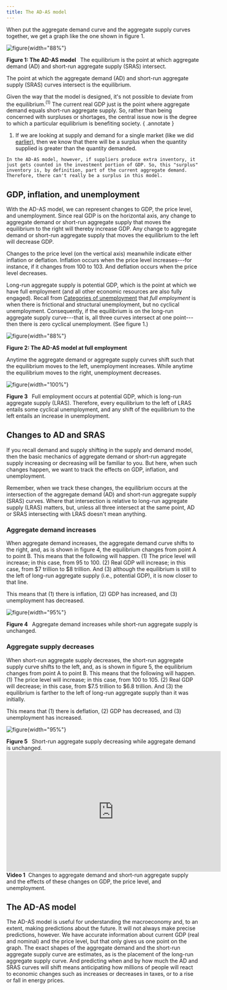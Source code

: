 ```yaml
---
title: The AD-AS model
---
```




When put the aggregate demand curve and the aggregate supply curves together, we get a graph like the one shown in figure 1.


![figure](5_ad-as_img/AD-AS.png){width="88%"}
<div class="caption"><div align="left">
<strong>Figure 1: The AD-AS model</strong>&ensp; The equilibrium is the point at which aggregate demand (AD) and short-run aggregate supply (SRAS) intersect.</div></div>



The point at which the aggregate demand (AD) and short-run aggregate supply (SRAS) curves intersect is the equilibrium. 

Given the way that the model is designed, it's not possible to deviate from the equilibrium.<sup>(1)</sup> The current real GDP just is the point where aggregate demand equals short-run aggregate supply. So, rather than being concerned with surpluses or shortages, the central issue now is the degree to which a particular equilibrium is benefiting society.
{ .annotate }


1.    If we are looking at supply and demand for a single market (like we did [earlier](/macro/pt1b/sup_and_dem/#a-surplus)), then we know that there will be a surplus when the quantity supplied is greater than the quantity demanded. 

    In the AD-AS model, however, if suppliers produce extra inventory, it just gets counted in the investment portion of GDP. So, this "surplus" inventory is, by definition, part of the current aggregate demand. Therefore, there can't really be a surplus in this model.


## GDP, inflation, and unemployment

With the AD-AS model, we can represent changes to GDP, the price level, and unemployment. Since real GDP is on the horizontal axis, any change to aggregate demand or short-run aggregate supply that moves the equilibrium to the right will thereby increase GDP. Any change to aggregate demand or short-run aggregate supply that moves the equilibrium to the left will decrease GDP.

Changes to the price level (on the vertical axis) meanwhile indicate either inflation or deflation. Inflation occurs when the price level increases---for instance, if it changes from 100 to 103. And deflation occurs when the price level decreases.

Long-run aggregate supply is potential GDP, which is the point at which we have full employment (and all other economic resources are also fully engaged). Recall from [Categories of unemployment](/macro/pt2/unemployment_2/#the-natural-rate-of-unemployment) that *full employment* is when there is frictional and structural unemployment, but no cyclical unemployment. Consequently, if the equilibrium is on the long-run aggregate supply curve---that is, all three curves intersect at one point---then there is zero cyclical unemployment. (See figure 1.)


![figure](5_ad-as_img/full.png){width="88%"}
<div class="caption"><div align="left">
<strong>Figure 2: The AD-AS model at full employment</strong>&ensp; </div>
</div>


Anytime the aggregate demand or aggregate supply curves shift such that the equilibrium moves to the left, unemployment increases. While anytime the equilibrium moves to the right, unemployment decreases.



![figure](5_ad-as_img/full-2b.png){width="100%"}
<div class="caption"><div align="left">
<strong>Figure 3</strong>&ensp; Full employment occurs at potential GDP, which is long-run aggregate supply (LRAS). Therefore, every equilibrium to the left of LRAS entails some cyclical unemployment, and any shift of the equilibrium to the left entails an increase in unemployment.</div></div>



## Changes to AD and SRAS

If you recall demand and supply shifting in the supply and demand model, then the basic mechanics of aggregate demand or short-run aggregate supply increasing or decreasing will be familiar to you. But here, when such changes happen, we want to track the effects on GDP, inflation, and unemployment.

Remember, when we track these changes, the equilibrium occurs at the intersection of the aggregate demand (AD) and short-run aggregate supply (SRAS) curves. Where that intersection is relative to long-run aggregate supply (LRAS) matters, but, unless all three intersect at the same point, AD or SRAS intersecting with LRAS doesn't mean anything.

### Aggregate demand increases

When aggregate demand increases, the aggregate demand curve shifts to the right, and, as is shown in figure 4, the equilibrium changes from point A to point B. This means that the following will happen. (1) The price level will increase; in this case, from 95 to 100. (2) Real GDP will increase; in this case, from \$7 trillion to \$8 trillion. And (3) although the equilibrium is still to the left of long-run aggregate supply (i.e., potential GDP), it is now closer to that line.

This means that (1) there is inflation, (2) GDP has increased, and (3) unemployment has decreased.


![figure](5_ad-as_img/AD_increasing.png){width="95%"}
<div class="caption"><div align="left">
<strong>Figure 4</strong>&ensp; Aggregate demand increases while short-run aggregate supply is unchanged.</div>
</div>



### Aggregate supply decreases

When short-run aggregate supply decreases, the short-run aggregate supply curve shifts to the left, and, as is shown in figure 5, the equilibrium changes from point A to point B. This means that the following will happen. (1) The price level will increase; in this case, from 100 to 105. (2) Real GDP will decrease; in this case, from \$7.5 trillion to \$6.8 trillion. And (3) the equilibrium is farther to the left of long-run aggregate supply than it was initially.

This means that (1) there is deflation, (2) GDP has decreased, and (3) unemployment has increased.


![figure](5_ad-as_img/SRAS_decreasing.png){width="95%"}
<div class="caption"><div align="left">
<strong>Figure 5</strong>&ensp; Short-run aggregate supply decreasing while aggregate demand is unchanged.</div>
</div>


<iframe width="560" height="315" src="https://www.youtube-nocookie.com/embed/QTy3jkgOevo?si=zZuHcQwpDr8hTXbZ" title="YouTube video player" frameborder="0" allow="accelerometer; autoplay; clipboard-write; encrypted-media; gyroscope; picture-in-picture; web-share" referrerpolicy="strict-origin-when-cross-origin" allowfullscreen></iframe>
<div class="caption"><div align="left">
<strong>Video 1</strong>&nbsp;&nbsp;Changes to aggregate demand and short-run aggregate supply and the effects of these changes on GDP, the price level, and unemployment.</div>
</div>


## The AD-AS model

The AD-AS model is useful for understanding the macroeconomy and, to an extent, making predictions about the future. It will not always make precise predictions, however. We have accurate information about current GDP (real and nominal) and the price level, but that only gives us one point on the graph. The exact shapes of the aggregate demand and the short-run aggregate supply curve are estimates, as is the placement of the long-run aggregate supply curve. And predicting when and by how much the AD and SRAS curves will shift means anticipating how millions of people will react to economic changes such as increases or decreases in taxes, or to a rise or fall in energy prices.

